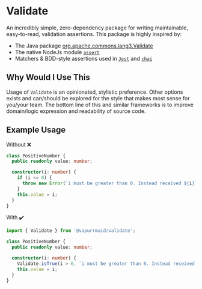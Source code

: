 # Validate

An incredibly simple, zero-dependency package for writing maintainable, easy-to-read, validation
assertions. This package is highly inspired by:

- The Java package [org.apache.commons.lang3.Validate][1]
- The native NodeJs module [`assert`][2]
- Matchers & BDD-style assertions used in [`Jest`][3] and [`chai`][4]

## Why Would I Use This

Usage of `Validate` is an opinionated, stylistic preference. Other options exists and can/should
be explored for the style that makes most sense for you/your team. The bottom line of this and
similar frameworks is to improve domain/logic expression and readability of source code.

## Example Usage

Without :x:

```ts
class PositiveNumber {
  public readonly value: number;

  constructor(i: number) {
    if (i <= 0) {
      throw new Error(`i must be greater than 0. Instead received ${i}`);
    }
    this.value = i;
  }
}
```

With :heavy_check_mark:

```ts
import { Validate } from '@vapurrmaid/validate';

class PositiveNumber {
  public readonly value: number;

  constructor(i: number) {
    Validate.isTrue(i > 0, `i must be greater than 0. Instead received ${i}`);
    this.value = i;
  }
}
```

[1]: https://commons.apache.org/proper/commons-lang/javadocs/api-3.1/org/apache/commons/lang3/Validate.html
[2]: https://nodejs.org/api/assert.html
[3]: https://jestjs.io/docs/en/using-matchers
[4]: https://www.chaijs.com/
